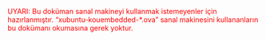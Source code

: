 <span style="color:red"> UYARI: Bu doküman sanal makineyi kullanmak istemeyenler için hazırlanmıştır. “xubuntu-kouembedded-*.ova” sanal makinesini kullananların bu dokümanı okumasına gerek yoktur.</span>

